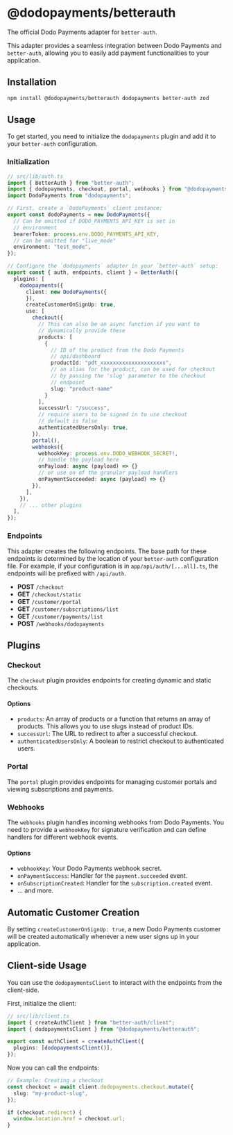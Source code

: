 # @dodopayments/betterauth

The official Dodo Payments adapter for `better-auth`.

This adapter provides a seamless integration between Dodo Payments and `better-auth`, allowing you to easily add payment functionalities to your application.

## Installation

```bash
npm install @dodopayments/betterauth dodopayments better-auth zod
```

## Usage

To get started, you need to initialize the `dodopayments` plugin and add it to your `better-auth` configuration.

### Initialization

```typescript
// src/lib/auth.ts
import { BetterAuth } from "better-auth";
import { dodopayments, checkout, portal, webhooks } from "@dodopayments/betterauth";
import DodoPayments from "dodopayments";

// First, create a `DodoPayments` client instance:
export const dodoPayments = new DodoPayments({
  // Can be omitted if DODO_PAYMENTS_API_KEY is set in
  // environment
  bearerToken: process.env.DODO_PAYMENTS_API_KEY,
  // can be omitted for "live_mode"
  environment: "test_mode",
});

// Configure the `dodopayments` adapter in your `better-auth` setup:
export const { auth, endpoints, client } = BetterAuth({
  plugins: [
    dodopayments({
      client: new DodoPayments({
      }),
      createCustomerOnSignUp: true,
      use: [
        checkout({
          // This can also be an async function if you want to 
          // dynamically provide these
          products: [
            {
              // ID of the product from the Dodo Payments
              // api/dashboard
              productId: "pdt_xxxxxxxxxxxxxxxxxxxxx",
              // an alias for the product, can be used for checkout
              // by passing the 'slug' parameter to the checkout
              // endpoint
              slug: "product-name"
            }
          ],
          successUrl: "/success",
          // require users to be signed in to use checkout
          // default is false
          authenticatedUsersOnly: true,
        }),
        portal(),
        webhooks({
          webhookKey: process.env.DODO_WEBHOOK_SECRET!,
          // handle the payload here
          onPayload: async (payload) => {}
          // or use on of the granular payload handlers
          onPaymentSucceeded: async (payload) => {}
        }),
      ],
    }),
    // ... other plugins
  ],
});
```

### Endpoints

This adapter creates the following endpoints. The base path for these endpoints is determined by the location of your `better-auth` configuration file. For example, if your configuration is in `app/api/auth/[...all].ts`, the endpoints will be prefixed with `/api/auth`.

-   **POST** `/checkout`
-   **GET** `/checkout/static`
-   **GET** `/customer/portal`
-   **GET** `/customer/subscriptions/list`
-   **GET** `/customer/payments/list`
-   **POST** `/webhooks/dodopayments`

## Plugins

### Checkout

The `checkout` plugin provides endpoints for creating dynamic and static checkouts.

#### Options

-   `products`: An array of products or a function that returns an array of products. This allows you to use slugs instead of product IDs.
-   `successUrl`: The URL to redirect to after a successful checkout.
-   `authenticatedUsersOnly`: A boolean to restrict checkout to authenticated users.

### Portal

The `portal` plugin provides endpoints for managing customer portals and viewing subscriptions and payments.

### Webhooks

The `webhooks` plugin handles incoming webhooks from Dodo Payments. You need to provide a `webhookKey` for signature verification and can define handlers for different webhook events.

#### Options

-   `webhookKey`: Your Dodo Payments webhook secret.
-   `onPaymentSuccess`: Handler for the `payment.succeeded` event.
-   `onSubscriptionCreated`: Handler for the `subscription.created` event.
-   ... and more.

## Automatic Customer Creation

By setting `createCustomerOnSignUp: true`, a new Dodo Payments customer will be created automatically whenever a new user signs up in your application.

## Client-side Usage

You can use the `dodopaymentsClient` to interact with the endpoints from the client-side.

First, initialize the client:

```typescript
// src/lib/client.ts
import { createAuthClient } from "better-auth/client";
import { dodopaymentsClient } from "@dodopayments/betterauth";

export const authClient = createAuthClient({
  plugins: [dodopaymentsClient()],
});
```

Now you can call the endpoints:

```typescript
// Example: Creating a checkout
const checkout = await client.dodopayments.checkout.mutate({
  slug: "my-product-slug",
});

if (checkout.redirect) {
  window.location.href = checkout.url;
}
``` 